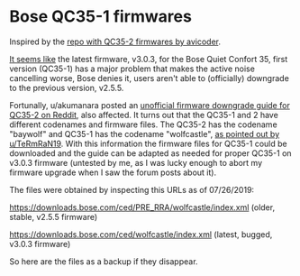 # Bose QC35-1 firmwares

Inspired by the [repo with QC35-2 firmwares by avicoder](https://github.com/avicoder/Boss-headphones-firmware).

[It seems like](https://community.bose.com/t5/Around-On-Ear-Headphones/What-s-changed-with-QC35-s-new-Firmware-3-0-3/td-p/212257) the latest firmware, v3.0.3, for the Bose Quiet Confort 35, first version (QC35-1) has a major problem that makes the active noise cancelling worse, Bose denies it, users aren't able to (officially) downgrade to the previous version, v2.5.5.

Fortunally, u/akumanara posted an [unofficial firmware downgrade guide for QC35-2 on Reddit](https://www.reddit.com/r/bose/comments/ch6kxl/how_to_downgrade_your_bose_quietcomfort_35_ii/), also affected. It turns out that the QC35-1 and 2 have different codenames and firmware files. The QC35-2 has the codename "baywolf" and QC35-1 has the codename "wolfcastle", [as pointed out by u/TeRmRaN19](https://www.reddit.com/r/bose/comments/ch6kxl/how_to_downgrade_your_bose_quietcomfort_35_ii/euu6rms/). With this information the firmware files for QC35-1 could be downloaded and the guide can be adapted as needed for proper QC35-1 on v3.0.3 firmware (untested by me, as I was lucky enough to abort my firmware upgrade when I saw the forum posts about it).

The files were obtained by inspecting this URLs as of 07/26/2019:

https://downloads.bose.com/ced/PRE_RRA/wolfcastle/index.xml (older, stable, v2.5.5 firmware)

https://downloads.bose.com/ced/wolfcastle/index.xml (latest, bugged, v3.0.3 firmware)

So here are the files as a backup if they disappear.

